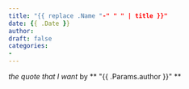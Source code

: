```yaml
---
title: "{{ replace .Name "-" " " | title }}"
date: {{ .Date }}
author:
draft: false
categories:
- 
---
```


*the quote that I want* by ** "{{ .Params.author }}" **
